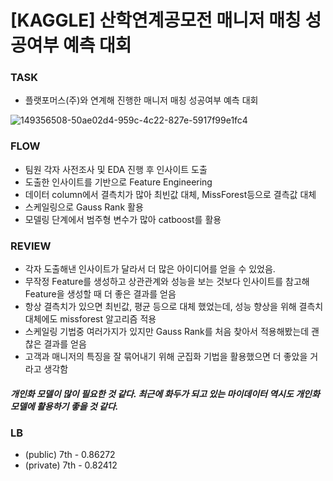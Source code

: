 # [KAGGLE] 산학연계공모전 매니저 매칭 성공여부 예측 대회

### TASK
- 플랫포머스(주)와 연계해 진행한 매니저 매칭 성공여부 예측 대회

![149356508-50ae02d4-959c-4c22-827e-5917f99e1fc4](https://user-images.githubusercontent.com/103553532/203468961-764613e7-118c-43bd-9f51-cb9b660b4bdf.png)

### FLOW
- 팀원 각자 사전조사 및 EDA 진행 후 인사이트 도출
- 도출한 인사이트를 기반으로 Feature Engineering
- 데이터 column에서 결측치가 많아 최빈값 대체, MissForest등으로 결측값 대체
- 스케일링으로 Gauss Rank 활용
- 모델링 단계에서 범주형 변수가 많아 catboost를 활용

### REVIEW
- 각자 도출해낸 인사이트가 달라서 더 많은 아이디어를 얻을 수 있었음.
- 무작정 Feature를 생성하고 상관관계와 성능을 보는 것보다 인사이트를 참고해 Feature을 생성할 때 더 좋은 결과를 얻음
- 항상 결측치가 있으면 최빈값, 평균 등으로 대체 했었는데, 성능 향상을 위해 결측치 대체에도 missforest 알고리즘 적용
- 스케일링 기법중 여러가지가 있지만 Gauss Rank를 처음 찾아서 적용해봤는데 괜찮은 결과를 얻음
- 고객과 매니저의 특징을 잘 묶어내기 위해 군집화 기법을 활용했으면 더 좋았을 거라고 생각함 

##### 개인화 모델이 많이 필요한 것 같다. 최근에 화두가 되고 있는 마이데이터 역시도 개인화 모델에 활용하기 좋을 것 같다.

### LB
- (public) 7th - 0.86272
- (private) 7th - 0.82412
